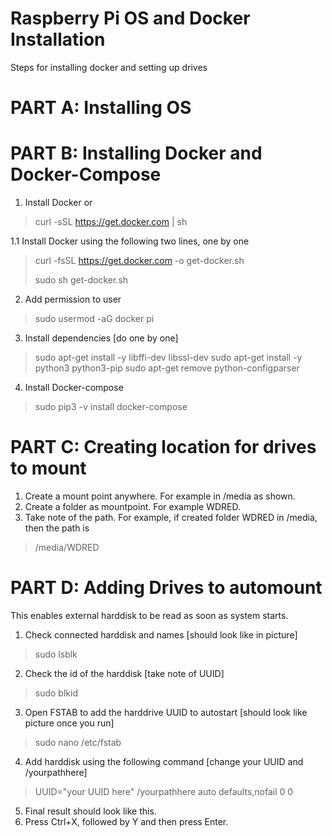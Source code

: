 # Raspberry Pi OS and Docker Installation

Steps for installing docker and setting up drives

# PART A: Installing OS

# PART B: Installing Docker and Docker-Compose
1. Install Docker or 
> curl -sSL https://get.docker.com | sh 
> 
1.1
Install Docker using the following two lines, one by one
> curl -fsSL https://get.docker.com -o get-docker.sh
> 
>sudo sh get-docker.sh
2. Add permission to user
> sudo usermod -aG docker pi
3. Install dependencies [do one by one]
> sudo apt-get install -y libffi-dev libssl-dev
>sudo apt-get install -y python3 python3-pip
>sudo apt-get remove python-configparser
4. Install Docker-compose
> sudo pip3 -v install docker-compose

# PART C: Creating location for drives to mount
1. Create a mount point anywhere. For example in /media as shown.
2. Create a folder as mountpoint. For example WDRED.
3. Take note of the path. For example, if created folder WDRED in /media, then the path is
> /media/WDRED

# PART D: Adding Drives to automount
This enables external harddisk to be read as soon as system starts.
1. Check connected harddisk and names [should look like in picture]
> sudo lsblk
2. Check the id of the harddisk [take  note of UUID]
> sudo blkid
3. Open FSTAB to add the harddrive UUID to autostart [should look like picture once you run]
> sudo nano /etc/fstab
4. Add harddisk using the following command [change your UUID and /yourpathhere]
> UUID="your UUID here" /yourpathhere auto defaults,nofail 0 0
5. Final result should look like this.
6. Press Ctrl+X, followed by Y and then press Enter.

